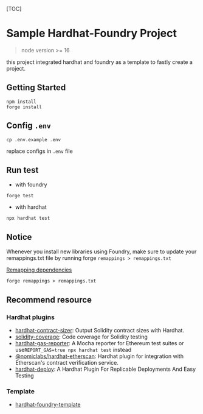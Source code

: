 [TOC]

# Sample Hardhat-Foundry Project

> node version >= 16

this project integrated hardhat and foundry as a template to fastly create a project.

## Getting Started

```
npm install
forge install
```

## Config `.env`

```
cp .env.example .env
```

replace configs in `.env` file

## Run test

- with foundry

```
forge test
```

- with hardhat

```
npx hardhat test
```

## Notice

Whenever you install new libraries using Foundry, make sure to update your remappings.txt file by running forge `remappings > remappings.txt`

[Remapping dependencies](https://book.getfoundry.sh/projects/dependencies#remapping-dependencies)

```
forge remappings > remappings.txt
```

## Recommend resource

### Hardhat plugins

- [hardhat-contract-sizer](https://www.npmjs.com/package/hardhat-contract-sizer): Output Solidity contract sizes with Hardhat.
- [solidity-coverage](https://www.npmjs.com/package/solidity-coverage): Code coverage for Solidity testing
- [hardhat-gas-reporter](https://www.npmjs.com/package/hardhat-gas-reporter): A Mocha reporter for Ethereum test suites or use`REPORT_GAS=true npx hardhat test` instead
- [@nomiclabs/hardhat-etherscan](https://www.npmjs.com/package/@nomiclabs/hardhat-etherscan): Hardhat plugin for integration with Etherscan's contract verification service.
- [hardhat-deploy](https://github.com/wighawag/hardhat-deploy): A Hardhat Plugin For Replicable Deployments And Easy Testing

### Template

- [hardhat-foundry-template](https://github.com/foundry-rs/hardhat-foundry-template)
